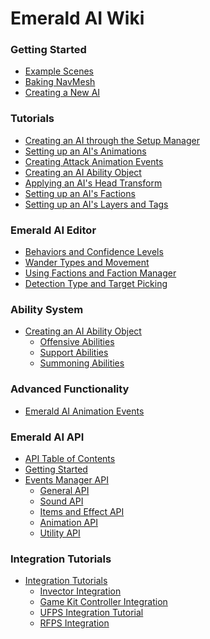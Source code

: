 # Emerald AI Wiki

### Getting Started
* [Example Scenes]
* [Baking NavMesh]
* [Creating a New AI]

### Tutorials
   * [Creating an AI through the Setup Manager]
   * [Setting up an AI's Animations]
   * [Creating Attack Animation Events]
   * [Creating an AI Ability Object] 
   * [Applying an AI's Head Transform]
   * [Setting up an AI's Factions]
   * [Setting up an AI's Layers and Tags]

### Emerald AI Editor
* [Behaviors and Confidence Levels]
* [Wander Types and Movement]
* [Using Factions and Faction Manager]
* [Detection Type and Target Picking]

### Ability System
* [Creating an AI Ability Object] 
   * [Offensive Abilities]
   * [Support Abilities]
   * [Summoning Abilities]

### Advanced Functionality
* [Emerald AI Animation Events]

### Emerald AI API
* [API Table of Contents]
* [Getting Started]
* [Events Manager API]
   * [General API]
   * [Sound API]
   * [Items and Effect API]
   * [Animation API]
   * [Utility API]


### Integration Tutorials
* [Integration Tutorials]
   * [Invector Integration]
   * [Game Kit Controller Integration]
   * [UFPS Integration Tutorial]
   * [RFPS Integration]

[Home]: https://github.com/Black-Horizon-Studios/Emerald-AI/wiki
[Example Scenes]: https://github.com/Black-Horizon-Studios/Emerald-AI/wiki/Example-Scenes
[Creating a New AI]: https://github.com/Black-Horizon-Studios/Emerald-AI/wiki/Creating-a-New-AI
[Baking NavMesh]: https://github.com/Black-Horizon-Studios/Emerald-AI/wiki/Baking-NavMesh
[Behaviors and Confidence Levels]: https://github.com/Black-Horizon-Studios/Emerald-AI/wiki/Behaviors-and-Confidence-Levels
[Wander Types and Movement]: https://github.com/Black-Horizon-Studios/Emerald-AI/wiki/Wander-Types-and-Movement
[API Table of Contents]: https://github.com/Black-Horizon-Studios/Emerald-AI/wiki/Emerald-AI-API
[Getting Started]: https://github.com/Black-Horizon-Studios/Emerald-AI/wiki/Emerald-AI-API#getting-started
[Using Factions and Faction Manager]: https://github.com/Black-Horizon-Studios/Emerald-AI/wiki/Using-Factions-and-Faction-Manager
[Creating an AI Ability Object]: https://github.com/Black-Horizon-Studios/Emerald-AI/wiki/Creating-an-AI-Ability-Object
[Emerald AI Animation Events]: https://github.com/Black-Horizon-Studios/Emerald-AI/wiki/Emerald-AI-Animation-Events
[Detection Type and Target Picking]: https://github.com/Black-Horizon-Studios/Emerald-AI/wiki/Detection-Type-and-Target-Picking
[Invector Integration]: https://github.com/Black-Horizon-Studios/Emerald-AI/wiki/Invector-Integration-Tutorial
[Integration Tutorials]: https://github.com/Black-Horizon-Studios/Emerald-AI/wiki/Integration-Tutorials
[RFPS Integration]: https://github.com/Black-Horizon-Studios/Emerald-AI/wiki/RFPS-Integration-Tutorial
[UFPS Integration Tutorial]: https://github.com/Black-Horizon-Studios/Emerald-AI/wiki/UFPS-Integration-Tutorial
[Game Kit Controller Integration]: https://github.com/Black-Horizon-Studios/Emerald-AI/wiki/Game-Kit-Controller-Integration
[Offensive Abilities]: https://github.com/Black-Horizon-Studios/Emerald-AI/wiki/Creating-an-AI-Ability-Object#offensive-abilities
[Support Abilities]: https://github.com/Black-Horizon-Studios/Emerald-AI/wiki/Creating-an-AI-Ability-Object#support-abilities
[Summoning Abilities]: https://github.com/Black-Horizon-Studios/Emerald-AI/wiki/Creating-an-AI-Ability-Object#summoning-abilities
[Events Manager API]: https://github.com/Black-Horizon-Studios/Emerald-AI/wiki/Emerald-AI-API#emerald-ai-events-manager-api
[General API]: https://github.com/Black-Horizon-Studios/Emerald-AI/wiki/Emerald-AI-API#General-API
[Destination API]: https://github.com/Black-Horizon-Studios/Emerald-AI/wiki/Emerald-AI-API#Movement--Destination-API
[Sound API]: https://github.com/Black-Horizon-Studios/Emerald-AI/wiki/Emerald-AI-API#Sound-API
[Items and Effect API]: https://github.com/Black-Horizon-Studios/Emerald-AI/wiki/Emerald-AI-API#items--effect-api
[Animation API]: https://github.com/Black-Horizon-Studios/Emerald-AI/wiki/Emerald-AI-API#animation-api
[Utility API]: https://github.com/Black-Horizon-Studios/Emerald-AI/wiki/Emerald-AI-API#utility-api
[Creating an AI through the Setup Manager]: https://github.com/Black-Horizon-Studios/Emerald-AI/wiki/Creating-an-AI-through-the-Setup-Manager
[Setting up an AI's Animations]: https://github.com/Black-Horizon-Studios/Emerald-AI/wiki/Setting-up-an-AI's-Animations
[Creating Attack Animation Events]: https://github.com/Black-Horizon-Studios/Emerald-AI/wiki/Creating-Attack-Animation-Events
[Applying an AI's Head Transform]:https://github.com/Black-Horizon-Studios/Emerald-AI/wiki/Applying-an-AI's-Head-Transform
[Setting up an AI's Factions]: https://github.com/Black-Horizon-Studios/Emerald-AI/wiki/Using-Factions-and-Faction-Manager
[Setting up an AI's Layers and Tags]: https://github.com/Black-Horizon-Studios/Emerald-AI/wiki/Setting-up-an-AI's-Layers-and-Tags